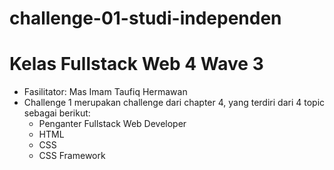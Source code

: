 # challenge-01-studi-independen
# Kelas Fullstack Web 4 Wave 3
* Fasilitator: Mas Imam Taufiq Hermawan
* Challenge 1 merupakan challenge dari chapter 4, yang terdiri dari 4 topic sebagai berikut: 
  * Penganter Fullstack Web Developer 
  * HTML 
  * CSS 
  * CSS Framework
